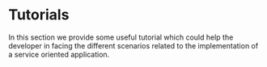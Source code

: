 # Tutorials

In this section we provide some useful tutorial which could help the developer in facing the different scenarios related to the implementation of a service oriented application.
